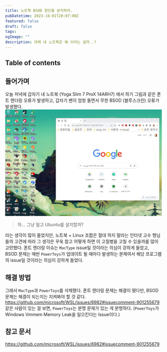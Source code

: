 ```yaml
---
title: 노트북 BSOD 원인을 분석하자.
pubDatetime: 2023-10-01T20:07:00Z
featured: false
draft: false
tags:
ogImage: ""
description: 대체 내 노트북은 왜 이러는 걸까..?
---
```


## Table of contents

## 들어가며

오늘 저녁에 갑자기 내 노트북 (Yoga Slim 7 ProX 14ARH7) 에서 하기 그림과 같은 폰트 렌더링 오류가 발생하고, 갑자기 팬이 엄청 돌면서 무한 BSOD (블루스크린) 오류가 발생했다.
![](/src/assets/image/analyze-cause-of-bsod-1696158899126.jpeg)

> 하... 그냥 밀고 Ubuntu를 설치할까?

라는 생각이 많이 들었지만, 노트북 + Linux 조합은 절대 하지 말라는 인터넷 고수 형님들의 고견에 따라 그 생각은 꾸욱 참고 어떻게 하면 이 고질병을 고칠 수 있을까를 많이 고민했다.
폰트 렌더링 이슈는 `MacType` issue일 것이라는 의심이 강하게 들었고, BSOD 문제는 매번 `PowerToys`가 업데이트 될 때마다 발생하는 문제여서 해당 프로그램의 issue일 것이라는 의심이 강하게 들었다.

## 해결 방법

그래서 `MacType`과 `PowerToys`를 삭제했다.
폰트 렌더링 문제는 해결이 됐다만, BSOD 문제는 해결이 되는지는 지켜봐야 할 것 같다.
<https://github.com/microsoft/WSL/issues/6982#issuecomment-901255679> 같은 사람이 있는 걸 보면, `PowerToys`는 분명 문제가 있는 게 분명하다. (`PowerToys`가 Windows Vmmem Memory Leak을 일으킨다는 Issue이다.)

## 참고 문서

<https://github.com/microsoft/WSL/issues/6982#issuecomment-901255679>
